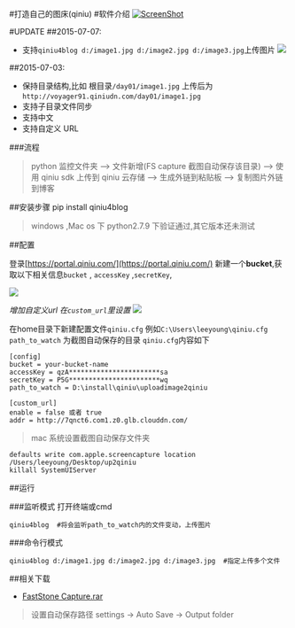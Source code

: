 #打造自己的图床(qiniu)
#软件介绍
[![ScreenShot](http://7qnct6.com1.z0.glb.clouddn.com/Screenshot%202015-10-20%2022.54.24.jpg)](https://www.youtube.com/watch?v=QxlIlrj7lVg&feature=youtu.be)



#UPDATE
##2015-07-07:
* 支持`qiniu4blog d:/image1.jpg d:/image2.jpg d:/image3.jpg`上传图片
![](http://7qnct6.com1.z0.glb.clouddn.com/2015-07-07_07.jpg)

##2015-07-03:
* 保持目录结构,比如 根目录`/day01/image1.jpg` 上传后为 `http://voyager91.qiniudn.com/day01/image1.jpg`
* 支持子目录文件同步
* 支持中文
* 支持自定义 URL

###流程

> python 监控文件夹 --> 文件新增(FS capture 截图自动保存该目录)
--> 使用 qiniu sdk 上传到 qiniu 云存储 --> 生成外链到粘贴板 --> 复制图片外链到博客

##安装步骤
pip install qiniu4blog

> windows ,Mac os 下 python2.7.9 下验证通过,其它版本还未测试


##配置

登录[https://portal.qiniu.com/](https://portal.qiniu.com/)
新建一个**bucket**,获取以下相关信息`bucket` , `accessKey` ,`secretKey`, 

![](http://voyager91.qiniudn.com/2015-04-16_00001.jpg)

*增加自定义url  在`custom_url`里设置*
![](http://voyager91.qiniudn.com/2015-04-22_%E4%B8%AD%E6%96%8700008.jpg)


在home目录下新建配置文件`qiniu.cfg` 例如`C:\Users\leeyoung\qiniu.cfg`
`path_to_watch` 为截图自动保存的目录
`qiniu.cfg`内容如下
```
[config]
bucket = your-bucket-name
accessKey = qzA***********************sa
secretKey = P5G***********************wq
path_to_watch = D:\install\qiniu\uploadimage2qiniu

[custom_url]
enable = false 或者 true
addr = http://7qnct6.com1.z0.glb.clouddn.com/

```

> mac 系统设置截图自动保存文件夹

```
defaults write com.apple.screencapture location /Users/leeyoung/Desktop/up2qiniu
killall SystemUIServer
```

##运行

###监听模式
打开终端或cmd
```
qiniu4blog  #将会监听path_to_watch内的文件变动，上传图片
```
###命令行模式
```
qiniu4blog d:/image1.jpg d:/image2.jpg d:/image3.jpg  #指定上传多个文件
```

##相关下载
* [FastStone Capture.rar](http://pan.baidu.com/s/1o6mjrmi)

> 设置自动保存路径 settings -> Auto Save -> Output folder
